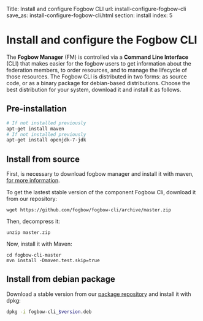 Title: Install and configure Fogbow CLI
url: install-configure-fogbow-cli
save_as: install-configure-fogbow-cli.html
section: install
index: 5

Install and configure the Fogbow CLI
==========

The **Fogbow Manager** (FM) is controlled via a **Command Line Interface** (CLI) that makes easier for the fogbow users to get information about the federation members, to order resources, and to manage the lifecycle of those resources. The Fogbow CLI is distributed in two forms: as source code, or as a binary package for debian-based distributions. Choose the best distribution for your system, download it and install it as follows.

## Pre-installation 

```bash
# If not installed previously
apt-get install maven
# If not installed previously
apt-get install openjdk-7-jdk
```
## Install from source

First, is necessary to download fogbow manager and install it with maven, <a href="/install-configure-fogbow-manager">for more information</a>.

To get the lastest stable version of the component Fogbow Cli, download it from our repository:
```shell
wget https://github.com/fogbow/fogbow-cli/archive/master.zip
``` 

Then, decompress it:
```shell
unzip master.zip
```

Now, install it with Maven:
```
cd fogbow-cli-master
mvn install -Dmaven.test.skip=true
```

## Install from debian package

Download a stable version from our <a href="http://downloads.fogbowcloud.org/stable/debian/">package repository</a> and install it with dpkg:

```bash
dpkg -i fogbow-cli_$version.deb
```
